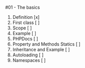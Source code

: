 #01 - The basics
1. Definition [x]
2. First class [ ]
3. Scope [ ]
4. Example [ ]
5. PHPDocs [ ]
6. Property and Methods Statics [ ]
7. Inheritance and Example [ ]
8. Autoloading [ ]
9. Namespaces [ ]